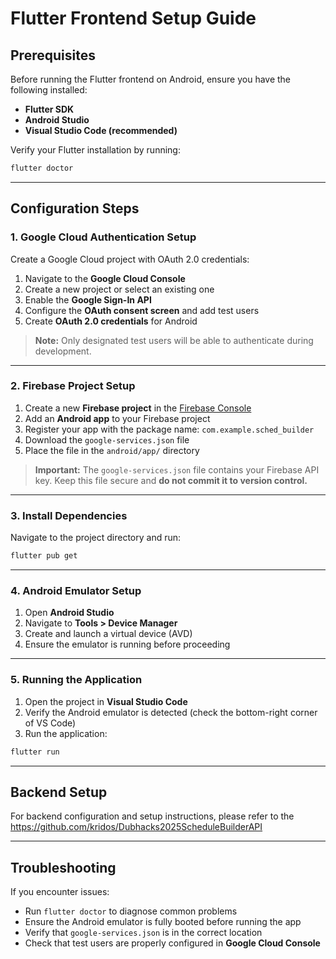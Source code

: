 # Flutter Frontend Setup Guide

## Prerequisites

Before running the Flutter frontend on Android, ensure you have the following installed:

- **Flutter SDK**
- **Android Studio**
- **Visual Studio Code (recommended)**

Verify your Flutter installation by running:

```bash
flutter doctor
```

---

## Configuration Steps

### 1. Google Cloud Authentication Setup

Create a Google Cloud project with OAuth 2.0 credentials:

1. Navigate to the **Google Cloud Console**
2. Create a new project or select an existing one
3. Enable the **Google Sign-In API**
4. Configure the **OAuth consent screen** and add test users
5. Create **OAuth 2.0 credentials** for Android

> **Note:** Only designated test users will be able to authenticate during development.

---

### 2. Firebase Project Setup

1. Create a new **Firebase project** in the [Firebase Console](https://console.firebase.google.com/)
2. Add an **Android app** to your Firebase project
3. Register your app with the package name: `com.example.sched_builder`
4. Download the `google-services.json` file
5. Place the file in the `android/app/` directory

> **Important:** The `google-services.json` file contains your Firebase API key. Keep this file secure and **do not commit it to version control.**

---

### 3. Install Dependencies

Navigate to the project directory and run:

```bash
flutter pub get
```

---

### 4. Android Emulator Setup

1. Open **Android Studio**
2. Navigate to **Tools > Device Manager**
3. Create and launch a virtual device (AVD)
4. Ensure the emulator is running before proceeding

---

### 5. Running the Application

1. Open the project in **Visual Studio Code**
2. Verify the Android emulator is detected (check the bottom-right corner of VS Code)
3. Run the application:

```bash
flutter run
```

---

## Backend Setup

For backend configuration and setup instructions, please refer to the https://github.com/kridos/Dubhacks2025ScheduleBuilderAPI

---

## Troubleshooting

If you encounter issues:

- Run `flutter doctor` to diagnose common problems
- Ensure the Android emulator is fully booted before running the app
- Verify that `google-services.json` is in the correct location
- Check that test users are properly configured in **Google Cloud Console**
